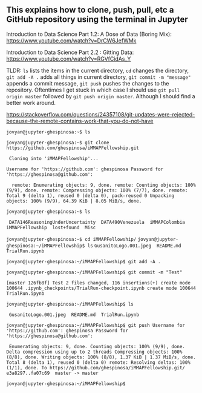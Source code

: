 ## This explains how to clone, push, pull, etc a GitHub repository using the terminal in Jupyter

Introduction to Data Science Part 1.2: A Dose of Data (Boring Mix): https://www.youtube.com/watch?v=DrCW6JefWMk

Introduction to Data Science Part 2.2 : Gitting Data: https://www.youtube.com/watch?v=RGVfCidAs_Y

TLDR: `ls` lists the items in the current directory, `cd` changes the directory, `git add -A .` adds all things in current directory, `git commit -m "message"` appends a commit message, `git push` pushes the changes to the repository. Oftentimes I get stuck in which case I should use `git pull origin master` followed by `git push origin master`. Although I should find a better work around.

https://stackoverflow.com/questions/24357108/git-updates-were-rejected-because-the-remote-contains-work-that-you-do-not-have


`jovyan@jupyter-ghespinosa:~$ ls`

`jovyan@jupyter-ghespinosa:~$ git clone https://github.com/ghespinosa/iMMAPFellowship.git`

` Cloning into 'iMMAPFellowship'...`

`Username for 'https://github.com': ghespinosa
Password for 'https://ghespinosa@github.com': `

` 
 remote: Enumerating objects: 9, done.
 remote: Counting objects: 100% (9/9), done.
 remote: Compressing objects: 100% (7/7), done.
 remote: Total 9 (delta 1), reused 0 (delta 0), pack-reused 0
 Unpacking objects: 100% (9/9), 64.39 KiB | 8.05 MiB/s, done.`

`jovyan@jupyter-ghespinosa:~$ ls`

` DATA146ReasoningUnderUncertainty  DATA490Venezuela  iMMAPColombia  iMMAPFellowship  lost+found  Misc`

`jovyan@jupyter-ghespinosa:~$ cd iMMAPFellowship/`
`jovyan@jupyter-ghespinosa:~/iMMAPFellowship$ ls`
`GusanitoLogo.001.jpeg  README.md  TrialRun.ipynb`

`jovyan@jupyter-ghespinosa:~/iMMAPFellowship$ git add -A .`

`jovyan@jupyter-ghespinosa:~/iMMAPFellowship$ git commit -m "Test"`

`[master 126fb8f] Test
 2 files changed, 116 insertions(+)
 create mode 100644 .ipynb_checkpoints/TrialRun-checkpoint.ipynb
 create mode 100644 TrialRun.ipynb`
 
`jovyan@jupyter-ghespinosa:~/iMMAPFellowship$ ls`

` GusanitoLogo.001.jpeg  README.md  TrialRun.ipynb`

`jovyan@jupyter-ghespinosa:~/iMMAPFellowship$ git push
Username for 'https://github.com': ghespinosa
Password for 'https://ghespinosa@github.com':`

` Enumerating objects: 9, done.
 Counting objects: 100% (9/9), done.
 Delta compression using up to 2 threads
 Compressing objects: 100% (8/8), done.
 Writing objects: 100% (8/8), 1.37 KiB | 1.37 MiB/s, done.
 Total 8 (delta 1), reused 0 (delta 0)
 remote: Resolving deltas: 100% (1/1), done.
 To https://github.com/ghespinosa/iMMAPFellowship.git/
   e3a8297..fa07c69  master -> master`

`jovyan@jupyter-ghespinosa:~/iMMAPFellowship$`